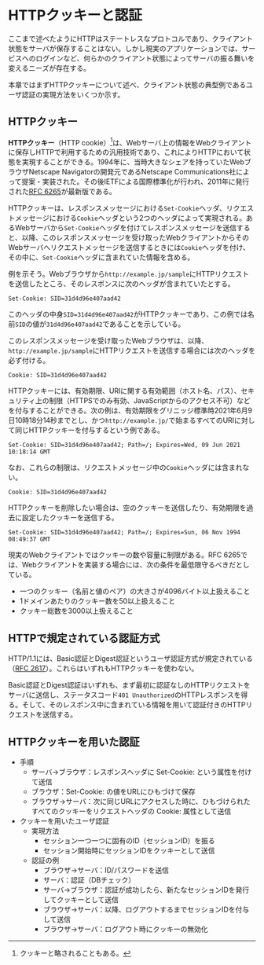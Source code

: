 # HTTPクッキーと認証
ここまで述べたようにHTTPはステートレスなプロトコルであり、クライアント状態をサーバが保存することはない。しかし現実のアプリケーションでは、サービスへのログインなど、何らかのクライアント状態によってサーバの振る舞いを変えるニーズが存在する。

本章ではまずHTTPクッキーについて述べ、クライアント状態の典型例であるユーザ認証の実現方法をいくつか示す。

## HTTPクッキー
**HTTPクッキー**（HTTP cookie）[^1]は、Webサーバ上の情報をWebクライアントに保存しHTTPで利用するための汎用技術であり、これによりHTTPにおいて状態を実現することができる。1994年に、当時大きなシェアを持っていたWebブラウザNetscape Navigatorの開発元であるNetscape Communications社によって提案・実装された。その後IETFによる国際標準化が行われ、2011年に発行された[RFC 6265](https://tools.ietf.org/html/rfc6265)が最新版である。

[^1]: クッキーと略されることもある。

HTTPクッキーは、レスポンスメッセージにおける`Set-Cookie`ヘッダ、リクエストメッセージにおける`Cookie`ヘッダという2つのヘッダによって実現される。あるWebサーバから`Set-Cookie`ヘッダを付けてレスポンスメッセージを送信すると、以降、このレスポンスメッセージを受け取ったWebクライアントからそのWebサーバへリクエストメッセージを送信するときには`Cookie`ヘッダを付け、その中に、`Set-Cookie`ヘッダに含まれていた情報を含める。

例を示そう。Webブラウザから`http://example.jp/sample`にHTTPリクエストを送信したところ、そのレスポンスに次のヘッダが含まれていたとする。

```
Set-Cookie: SID=31d4d96e407aad42
```

このヘッダの中身`SID=31d4d96e407aad42`がHTTPクッキーであり、この例では名前`SID`の値が`31d4d96e407aad42`であることを示している。

このレスポンスメッセージを受け取ったWebブラウザは、以降、`http://example.jp/sample`にHTTPリクエストを送信する場合には次のヘッダを必ず付ける。

```
Cookie: SID=31d4d96e407aad42
```

HTTPクッキーには、有効期限、URIに関する有効範囲（ホスト名、パス）、セキュリティ上の制限（HTTPSでのみ有効、JavaScriptからのアクセス不可）などを付与することができる。次の例は、有効期限をグリニッジ標準時2021年6月9日10時18分14秒までとし、かつ`http://example.jp/`で始まるすべてのURIに対して同じHTTPクッキーを付与するという例である。

```
Set-Cookie: SID=31d4d96e407aad42; Path=/; Expires=Wed, 09 Jun 2021 10:18:14 GMT
```

なお、これらの制限は、リクエストメッセージ中の`Cookie`ヘッダには含まれない。

```
Cookie: SID=31d4d96e407aad42
```

HTTPクッキーを削除したい場合は、空のクッキーを送信したり、有効期限を過去に設定したクッキーを送信する。

```
Set-Cookie: SID=31d4d96e407aad42; Path=/; Expires=Sun, 06 Nov 1994 08:49:37 GMT
```

現実のWebクライアントではクッキーの数や容量に制限がある。RFC 6265では、Webクライアントを実装する場合には、次の条件を最低限守るべきだとしている。

* 一つのクッキー（名前と値のペア）の大きさが4096バイト以上扱えること
* 1ドメインあたりのクッキー数を50以上扱えること
* クッキー総数を3000以上扱えること

## HTTPで規定されている認証方式
HTTP/1.1には、Basic認証とDigest認証というユーザ認証方式が規定されている（[RFC 2617](https://tools.ietf.org/html/rfc2617)）。これらはいずれもHTTPクッキーを使わない。

Basic認証とDigest認証はいずれも、まず最初に認証なしのHTTPリクエストをサーバに送信し、ステータスコード`401 Unauthorized`のHTTPレスポンスを得る。そして、そのレスポンス中に含まれている情報を用いて認証付きのHTTPリクエストを送信する。

## HTTPクッキーを用いた認証

- 手順
    - サーバ→ブラウザ：レスポンスヘッダに Set-Cookie: という属性を付けて送信
    - ブラウザ：Set-Cookie: の値をURLにひもづけて保存
    - ブラウザ→サーバ：次に同じURLにアクセスした時に、ひもづけられたすべてのクッキーをリクエストヘッダの Cookie: 属性として送信
- クッキーを用いたユーザ認証
    - 実現方法
        - セッション一つ一つに固有のID（セッションID）を振る
        - セッション開始時にセッションIDをクッキーとして送信
    - 認証の例
        - ブラウザ→サーバ：ID/パスワードを送信
        - サーバ：認証（DBチェック）
        - サーバ→ブラウザ：認証が成功したら、新たなセッションIDを発行してクッキーとして送信
        - ブラウザ→サーバ：以降、ログアウトするまでセッションIDを付与して送信
        - ブラウザ→サーバ：ログアウト時にクッキーの無効化